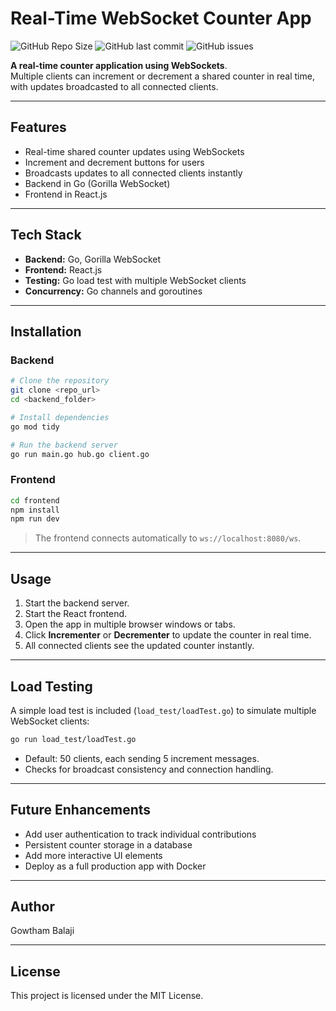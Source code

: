 # Real-Time WebSocket Counter App

![GitHub Repo Size](https://img.shields.io/github/repo-size/JoYBoy7214/go-websocket-counter) 
![GitHub last commit](https://img.shields.io/github/last-commit/JoYBoy7214/go-websocket-counter)
![GitHub issues](https://img.shields.io/github/issues/JoYBoy7214/go-websocket-counter)


**A real-time counter application using WebSockets**.  
Multiple clients can increment or decrement a shared counter in real time, with updates broadcasted to all connected clients.

---

## Features

- Real-time shared counter updates using WebSockets  
- Increment and decrement buttons for users  
- Broadcasts updates to all connected clients instantly  
- Backend in Go (Gorilla WebSocket)  
- Frontend in React.js  

---

## Tech Stack

- **Backend:** Go, Gorilla WebSocket  
- **Frontend:** React.js  
- **Testing:** Go load test with multiple WebSocket clients  
- **Concurrency:** Go channels and goroutines  

---

## Installation

### Backend

```bash
# Clone the repository
git clone <repo_url>
cd <backend_folder>

# Install dependencies
go mod tidy

# Run the backend server
go run main.go hub.go client.go
```

### Frontend

```bash
cd frontend
npm install
npm run dev
```

> The frontend connects automatically to `ws://localhost:8080/ws`.

---

## Usage

1. Start the backend server.  
2. Start the React frontend.  
3. Open the app in multiple browser windows or tabs.  
4. Click **Incrementer** or **Decrementer** to update the counter in real time.  
5. All connected clients see the updated counter instantly.  

---

## Load Testing

A simple load test is included (`load_test/loadTest.go`) to simulate multiple WebSocket clients:  

```bash
go run load_test/loadTest.go
```

- Default: 50 clients, each sending 5 increment messages.  
- Checks for broadcast consistency and connection handling.  

---

## Future Enhancements

- Add user authentication to track individual contributions  
- Persistent counter storage in a database  
- Add more interactive UI elements  
- Deploy as a full production app with Docker  

---

## Author

Gowtham Balaji  

---
## License

This project is licensed under the MIT License.

